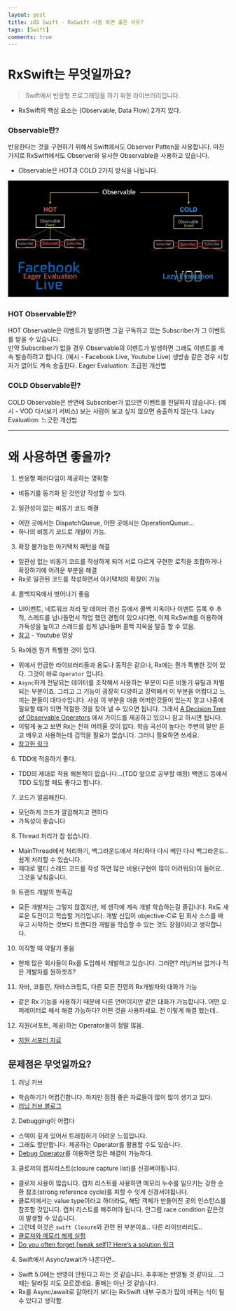 ```yaml
---
layout: post
title: iOS Swift - RxSwift 사용 하면 좋은 이유?
tags: [Swift]
comments: true
---
```




# RxSwift는 무엇일까요?

> Swift에서 반응형 프로그래밍을 하기 위한 라이브러리입니다.

- RxSwift의 핵심 요소는 (Observable, Data Flow) 2가지 있다.


### Observable란?

반응한다는 것을 구현하기 위해서 Swift에서도 Observer Patten을 사용합니다. 마찬가지로 RxSwift에서도 Observer와 유사한 Observable을 사용하고 있습니다.
- Observable은 HOT과 COLD 2가지 방식을 나뉩니다.

![img5](../img/Observable.jpg)


### HOT Observable란?

HOT Observable은 이벤트가 발생하면 그걸 구독하고 있는 Subscriber가 그 이벤트를 받을 수 있습니다.<br>
만약 Subscriber가 없을 경우 Observable의 이벤트가 발생하면 그래도 이벤트를 계속 발송하려고 합니다.
(예시 - Facebook Live, Youtube Live) 생방송 같은 경우 시청자가 없어도 계속 송출한다.
Eager Evaluation: 조급한 개선법

### COLD Observable란?

COLD Observable은 반면에 Subscriber가 없으면 이벤트를 전달하지 않습니다.
(예시 - VOD 다시보기 서비스) 보는 사람이 보고 싶지 않으면 송출하지 않는다.
Lazy Evaluation: 느긋한 개선법


---

# 왜 사용하면 좋을까?

1. 반응형 패러다임이 제공하는 명확함
 - 비동기를 동기화 된 것인양 작성할 수 있다.

2. 일관성이 없는 비동기 코드 해결
 - 어떤 곳에서는 DispatchQueue, 어떤 곳에서는 OperationQueue...
 - 하나의 비동기 코드로 개발이 가능.

3. 확장 불가능한 아키택처 패턴을 해결
 - 일관성 없는 비동기 코드를 작성하게 되어 서로 다르게 구현한 로직을 조합하거나 확장하기에 어려운 부분을 해결
 - Rx로 일관된 코드를 작성하면서 아키택처의 확장이 가능


4. 콜백지옥에서 벗어나기 좋음
 - UI이벤트, 네트워크 처리 및 데이터 갱신 등에서 콜백 지옥이나 이벤트 등록 후 추적, 스레드를 넘나들면서 작업 했던 경험이 있으시다면, 이제 RxSwift를 이용하여 가독성을 높이고 스레드를 쉽게 넘나들며 콜백 지옥을 탈출 할 수 있음.
 - [참고](https://www.youtube.com/watch?v=jCT-eUaD-d4) - Youtube 영상

5. Rx에겐 뭔가 특별한 것이 있다.
 - 위에서 언급한 라이브러리들과 용도나 동작은 같으나, Rx에는 뭔가 특별한 것이 있다. 그것이 바로 `Operator` 입니다.
 - `Async`하게 전달되는 데이터를 조작해서 사용하는 부분이 다른 비동기 유틸과 차별되는 부분이죠. 그리고 그 기능이 굉장히 다양하고 강력해서 이 부분을 어렵다고 느끼는 분들이 대다수입니다. 사실 이 부분을 대충 어떠한것들이 있는지 알고 나중에 필요할 떄가 되면 적절한 것을 찾아 낼 수 있으면 됩니다. 그래서 [ A Decision Tree of Observable Operators](http://reactivex.io/documentation/operators.html) 에서 가이드를 제공하고 있으니 참고 하시면 됩니다.
 - 이렇게 놓고 보면 Rx는 전혀 어려울 것이 없다. 학습 곡선이 높다는 주변의 말만 듣고 배우고 사용하는데 겁먹을 필요가 없습니다. 그러니 필요하면 쓰세요.
 - [참고한 링크](https://iamchiwon.github.io/page/8/)


6. TDD에 적응하기 좋다.
 - TDD의 제대로 적용 해본적이 없습니다...(TDD 앞으로 공부할 예정) 백엔드 등에서 TDD 도입할 때도 좋다고 합니다.

7. 코드가 깔끔해진다.
 - 모던하게 코드가 깔끔해지고 편하다
 - 가독성이 좋습니다

8. Thread 처리가 참 쉽습니다.
 - MainThread에서 처리하기, 백그라운드에서 처리하다 다시 메인 다시 백그라운드.. 쉽게 처리할 수 있습니다.
 - 제대로 멀티 스레드 코드를 작성 하면 많은 비용(구현이 많이 어려워요)이 들어요.. 그것을 낮춰줍니다.


9. 트랜드 개발의 만족감
 - 모든 개발자는 그렇지 않겠지만, 제 생각에 계속 개발 학습하는걸 즐깁니다. Rx도 새로운 도전이고 학습할 거리입니다. 개발 신입이 objective-C로 된 회사 소스를 배우고 시작하는 것보다 트랜디한 개발을 학습할 수 있는 것도 장점이라고 생각합니다.

 10. 이직할 때 약팔기 좋음
  - 현재 많은 회사들이 Rx를 도입해서 개발하고 있습니다. 그러면? 러닝커브 없거나 적은 개발자를 원하겟죠?

11. 자바, 코틀린, 자바스크립트, 다른 모든 진영의 Rx개발자와 대화가 가능

 - 같은 Rx 기능을 사용하기 때문에 다른 언어이지만 같은 대화가 가능합니다. 어떤 오퍼레이터로 해서 해결 가능하다? 어떤 것을 사용하세요. 전 이렇게 해결 했는데..

12. 지원(서포트, 제공)하는 Operator들이 정말 많음.
 - [지원 서포터 자료](http://reactivex.io/documentation/ko/operators.html)



 ## 문제점은 무엇일까요?

 1. 러닝 커브
  - 학습하기가 어렵긴합니다. 하지만 점점 좋은 자료들이 많이 많이 생기고 있다.
   - [러닝 커브 블로그](https://github.com/ClintJang/awesome-swift-korean-lecture/blob/master/README.md#rxswift)
2. Debugging이 어렵다
 - 스텍이 깊게 있어서 트래킹하기 어려운 느낌입니다.
 - 그래도 할만합니다. 제공하는 Operator를 활용할 수도 있습니다.
 - [Debug Operator](https://github.com/ReactiveX/RxSwift/blob/main/RxSwift/Observables/Debug.swift)를 이용하면 많은 해결이 가능하다.

3. 클로저의 캡처리스트(closure capture list)를 신경써야됩니다.
 - 클로저 사용이 많습니다. 캡처 리스트를 사용하면 메모리 누수를 일으키는 강한 순환 참조(strong reference cycle)를 피할 수 잇게 신경서야됩니다.
 - 클로저에서는 value type이라고 하더라도, 해당 객체가 만들어진 곳의 인스턴스를 참조할 것입니다. 캡처 리스트를 해주어야 됩니다. 안그럼 race condition 같은것이 발생할 수 있습니다.
 - 그런데 이것은 `swift Closure`와 관련 된 부분이죠.. 다른 라이브러리도..
 - [클로져와 메모리 해제 실험](https://github.com/iamchiwon/Closure_ARC_Experiment)
 - [Do you often forget [weak self]? Here’s a solution 링크](https://medium.com/anysuggestion/preventing-memory-leaks-with-swift-compile-time-safety-49b845df4dc6)

4. Swift에서 Async/await가 나온다면..
 - Swift 5.0에는 반영이 안된다고 하는 것 같습니다. 추후에는 반영될 것 같아요.. 그때는 달라질 지도 모르겠네요. 올해는 아닌 것 같습니다.
 - Rx를 Async/await로 갈아타기 보다는 RxSwift 내부 구조가 많이 바뀌는 식이 될 수 있다고 생각함.


 